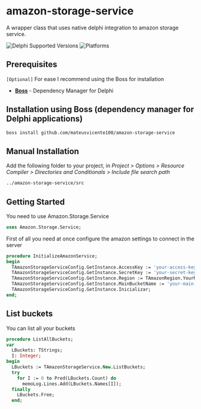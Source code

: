 # amazon-storage-service
A wrapper class that uses native delphi integration to amazon storage service.

![Delphi Supported Versions](https://img.shields.io/badge/Delphi%20Supported%20Versions-10.1%20and%20ever-blue.svg)
![Platforms](https://img.shields.io/badge/Supported%20platforms-Win32%20and%20Win64-red.svg)

## Prerequisites

`[Optional]` For ease I recommend using the Boss for installation

* [**Boss**](https://github.com/HashLoad/boss) - Dependency Manager for Delphi

## Installation using Boss (dependency manager for Delphi applications)

```html
boss install github.com/mateusvicente100/amazon-storage-service
```

## Manual Installation

Add the following folder to your project, in *Project > Options > Resource Compiler > Directories and Conditionals > Include file search path*

```html
../amazon-storage-service/src
```

## Getting Started

You need to use Amazon.Storage.Service

```pascal
uses Amazon.Storage.Service;
```

First of all you need at once configure the amazon settings to connect in the server

```pascal
procedure InitializeAmazonService;
begin
  TAmazonStorageServiceConfig.GetInstance.AccessKey := 'your-access-key';
  TAmazonStorageServiceConfig.GetInstance.SecretKey := 'your-secret-key';
  TAmazonStorageServiceConfig.GetInstance.Region := TAmazonRegion.YourRegion;  
  TAmazonStorageServiceConfig.GetInstance.MainBucketName := 'your-main-bucket-name'; // Optional
  TAmazonStorageServiceConfig.GetInstance.Inicializar;
end;
```

## List buckets

You can list all your buckets

```pascal
procedure ListAllBuckets;
var
  LBuckets: TStrings;
  I: Integer;
begin
  LBuckets := TAmazonStorageService.New.ListBuckets;
  try    
    for I := 0 to Pred(LBuckets.Count) do
      memoLog.Lines.Add(LBuckets.Names[I]);
  finally
    LBuckets.Free;
  end;
```